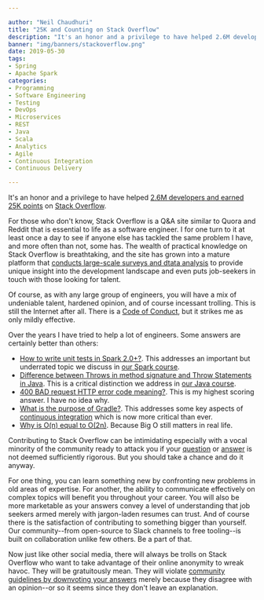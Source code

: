 ```yaml
---

author: "Neil Chaudhuri"
title: "25K and Counting on Stack Overflow"
description: "It's an honor and a privilege to have helped 2.6M developers and earned 25K points on Stack Overflow."
banner: "img/banners/stackoverflow.png"
date: 2019-05-30
tags:
- Spring
- Apache Spark
categories: 
- Programming
- Software Engineering
- Testing
- DevOps
- Microservices
- REST
- Java
- Scala
- Analytics
- Agile
- Continuous Integration
- Continuous Delivery

---
```


It's an honor and a privilege to have helped [2.6M developers and earned 25K points](https://stackoverflow.com/users/1347281/vidya) 
on [Stack Overflow](https://stackoverflow.com).

For those who don't know, Stack Overflow is a Q&A site similar to Quora and Reddit that is essential to life as a software engineer.
I for one turn to it at least once a day to see if anyone else has tackled the same problem I have, and more often than not,
some has. The wealth of practical knowledge on Stack Overflow is breathtaking, and the site has grown into a mature platform 
that [conducts large-scale surveys and dtata analysis](https://insights.stackoverflow.com/survey/2019) to provide unique insight into the 
development landscape and even puts job-seekers in touch with those looking for talent.

Of course, as with any large group of engineers, you will have a mix of undeniable talent, hardened opinion, and of course 
incessant trolling. This is still the Internet after all. There is a [Code of Conduct](https://stackoverflow.com/conduct),
but it strikes me as only mildly effective.

Over the years I have tried to help a lot of engineers. Some answers are certainly better than others:

* [How to write unit tests in Spark 2.0+?](https://stackoverflow.com/questions/43729262/how-to-write-unit-tests-in-spark-2-0/43769845#43769845). This addresses an important but underrated topic we discuss in [our Spark course](/course/analytics-with-apache-spark/). 
* [Difference between Throws in method signature and Throw Statements in Java](https://stackoverflow.com/questions/19193540/difference-between-throws-in-method-signature-and-throw-statements-in-java/19193847#19193847). This is a critical distinction we address in [our Java course](/course/software-engineering-in-java/).     
* [400 BAD request HTTP error code meaning?](https://stackoverflow.com/questions/19671317/400-bad-request-http-error-code-meaning/19671511#19671511). This is my highest scoring answer. I have no idea why.
* [What is the purpose of Gradle?](https://stackoverflow.com/questions/20787986/what-is-the-purpose-of-gradle/20788406#20788406). This addresses some key aspects of [continuous integration](/categories/continuous-integration) which is now more critical than ever.
* [Why is O(n) equal to O(2n)](https://stackoverflow.com/questions/19371489/why-is-on-equal-to-o2n/19371607#19371607). Because Big O still matters in real life.

Contributing to Stack Overflow can be intimidating
especially with a vocal minority of the community ready to attack you if your [question](https://stackoverflow.com/help/how-to-ask) 
or [answer](https://stackoverflow.com/help/how-to-answer) is not deemed sufficiently rigorous. But you should take a chance and do it anyway.

For one thing, you can learn something new by confronting new problems in old areas of expertise. For another, the ability to 
communicate effectively on complex topics will benefit you throughout your career. You will also be more marketable as your
answers convey a level of understanding that job seekers armed merely with jargon-laden resumes can trust. And of course there
is the satisfaction of contributing to something bigger than yourself. Our community--from open-source to 
Slack channels to free tooling--is built on collaboration unlike few others. Be a part of that.

Now just like other social media, there will always be trolls on Stack Overflow who want to take advantage of their online 
anonymity to wreak havoc. They will be gratuitously mean. They will violate 
[community guidelines by downvoting your answers](https://stackoverflow.com/help/privileges/vote-down) merely because they 
disagree with an opinion--or so it seems since they don't leave an explanation.   